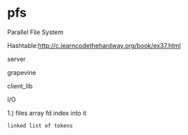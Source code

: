 # pfs
Parallel File System

Hashtable:http://c.learncodethehardway.org/book/ex37.html

server

grapevine

client_lib



I/O

1.) files array
    fd index into it

    linked list of tokens
    
